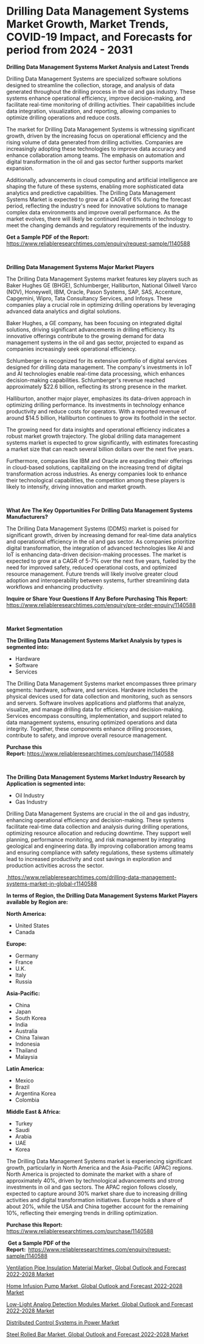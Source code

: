 <p><h1>Drilling Data Management Systems Market Growth, Market Trends, COVID-19 Impact, and Forecasts for period from 2024 - 2031</h1></p><p><strong>Drilling Data Management Systems Market Analysis and Latest Trends</strong></p>
<p><p>Drilling Data Management Systems are specialized software solutions designed to streamline the collection, storage, and analysis of data generated throughout the drilling process in the oil and gas industry. These systems enhance operational efficiency, improve decision-making, and facilitate real-time monitoring of drilling activities. Their capabilities include data integration, visualization, and reporting, allowing companies to optimize drilling operations and reduce costs.</p><p>The market for Drilling Data Management Systems is witnessing significant growth, driven by the increasing focus on operational efficiency and the rising volume of data generated from drilling activities. Companies are increasingly adopting these technologies to improve data accuracy and enhance collaboration among teams. The emphasis on automation and digital transformation in the oil and gas sector further supports market expansion. </p><p>Additionally, advancements in cloud computing and artificial intelligence are shaping the future of these systems, enabling more sophisticated data analytics and predictive capabilities. The Drilling Data Management Systems Market is expected to grow at a CAGR of 6% during the forecast period, reflecting the industry's need for innovative solutions to manage complex data environments and improve overall performance. As the market evolves, there will likely be continued investments in technology to meet the changing demands and regulatory requirements of the industry.</p></p>
<p><strong>Get a Sample PDF of the Report:&nbsp;</strong> <a href="https://www.reliableresearchtimes.com/enquiry/request-sample/1140588?utm_campaign=1266&utm_medium=2&utm_source=Github&utm_content=ia&utm_term=14102024&utm_id=drilling-data-management-systems">https://www.reliableresearchtimes.com/enquiry/request-sample/1140588</a></p>
<p>&nbsp;</p>
<p><strong>Drilling Data Management Systems Major Market Players</strong></p>
<p><p>The Drilling Data Management Systems market features key players such as Baker Hughes GE (BHGE), Schlumberger, Halliburton, National Oilwell Varco (NOV), Honeywell, IBM, Oracle, Pason Systems, SAP, SAS, Accenture, Capgemini, Wipro, Tata Consultancy Services, and Infosys. These companies play a crucial role in optimizing drilling operations by leveraging advanced data analytics and digital solutions.</p><p>Baker Hughes, a GE company, has been focusing on integrated digital solutions, driving significant advancements in drilling efficiency. Its innovative offerings contribute to the growing demand for data management systems in the oil and gas sector, projected to expand as companies increasingly seek operational efficiency.</p><p>Schlumberger is recognized for its extensive portfolio of digital services designed for drilling data management. The company's investments in IoT and AI technologies enable real-time data processing, which enhances decision-making capabilities. Schlumberger's revenue reached approximately $22.6 billion, reflecting its strong presence in the market.</p><p>Halliburton, another major player, emphasizes its data-driven approach in optimizing drilling performance. Its investments in technology enhance productivity and reduce costs for operators. With a reported revenue of around $14.5 billion, Halliburton continues to grow its foothold in the sector.</p><p>The growing need for data insights and operational efficiency indicates a robust market growth trajectory. The global drilling data management systems market is expected to grow significantly, with estimates forecasting a market size that can reach several billion dollars over the next five years.</p><p>Furthermore, companies like IBM and Oracle are expanding their offerings in cloud-based solutions, capitalizing on the increasing trend of digital transformation across industries. As energy companies look to enhance their technological capabilities, the competition among these players is likely to intensify, driving innovation and market growth.</p></p>
<p>&nbsp;</p>
<p><strong>What Are The Key Opportunities For Drilling Data Management Systems Manufacturers?</strong></p>
<p><p>The Drilling Data Management Systems (DDMS) market is poised for significant growth, driven by increasing demand for real-time data analytics and operational efficiency in the oil and gas sector. As companies prioritize digital transformation, the integration of advanced technologies like AI and IoT is enhancing data-driven decision-making processes. The market is expected to grow at a CAGR of 5-7% over the next five years, fueled by the need for improved safety, reduced operational costs, and optimized resource management. Future trends will likely involve greater cloud adoption and interoperability between systems, further streamlining data workflows and enhancing productivity.</p></p>
<p><strong>Inquire or Share Your Questions If Any Before Purchasing This Report:</strong> <a href="https://www.reliableresearchtimes.com/enquiry/pre-order-enquiry/1140588?utm_campaign=1266&utm_medium=2&utm_source=Github&utm_content=ia&utm_term=14102024&utm_id=drilling-data-management-systems">https://www.reliableresearchtimes.com/enquiry/pre-order-enquiry/1140588</a></p>
<p>&nbsp;</p>
<p><strong>Market Segmentation</strong></p>
<p><strong>The Drilling Data Management Systems Market Analysis by types is segmented into:</strong></p>
<p><ul><li>Hardware</li><li>Software</li><li>Services</li></ul></p>
<p><p>The Drilling Data Management Systems market encompasses three primary segments: hardware, software, and services. Hardware includes the physical devices used for data collection and monitoring, such as sensors and servers. Software involves applications and platforms that analyze, visualize, and manage drilling data for efficiency and decision-making. Services encompass consulting, implementation, and support related to data management systems, ensuring optimized operations and data integrity. Together, these components enhance drilling processes, contribute to safety, and improve overall resource management.</p></p>
<p><strong>Purchase this Report:&nbsp;</strong><a href="https://www.reliableresearchtimes.com/purchase/1140588?utm_campaign=1266&utm_medium=2&utm_source=Github&utm_content=ia&utm_term=14102024&utm_id=drilling-data-management-systems">https://www.reliableresearchtimes.com/purchase/1140588</a></p>
<p>&nbsp;</p>
<p><strong>The Drilling Data Management Systems Market Industry Research by Application is segmented into:</strong></p>
<p><ul><li>Oil Industry</li><li>Gas Industry</li></ul></p>
<p><p>Drilling Data Management Systems are crucial in the oil and gas industry, enhancing operational efficiency and decision-making. These systems facilitate real-time data collection and analysis during drilling operations, optimizing resource allocation and reducing downtime. They support well planning, performance monitoring, and risk management by integrating geological and engineering data. By improving collaboration among teams and ensuring compliance with safety regulations, these systems ultimately lead to increased productivity and cost savings in exploration and production activities across the sector.</p></p>
<p><a href="https://www.reliableresearchtimes.com/drilling-data-management-systems-market-in-global-r1140588?utm_campaign=1266&utm_medium=2&utm_source=Github&utm_content=ia&utm_term=14102024&utm_id=drilling-data-management-systems">&nbsp;https://www.reliableresearchtimes.com/drilling-data-management-systems-market-in-global-r1140588</a></p>
<p><strong>In terms of Region, the Drilling Data Management Systems Market Players available by Region are:</strong></p>
<p>
    <p> <strong> North America: </strong>
        <ul>
            <li>United States</li>
            <li>Canada</li>
        </ul>
        </p> 
    <p> <strong> Europe: </strong>
        <ul>
            <li>Germany</li>
            <li>France</li>
            <li>U.K.</li>
            <li>Italy</li>
            <li>Russia</li>
        </ul>
        </p> 
    <p> <strong> Asia-Pacific: </strong>
        <ul>
            <li>China</li>
            <li>Japan</li>
            <li>South Korea</li>
            <li>India</li>
            <li>Australia</li>
            <li>China Taiwan</li>
            <li>Indonesia</li>
            <li>Thailand</li>
            <li>Malaysia</li>
        </ul>
        </p> 
    <p> <strong> Latin America: </strong>
        <ul>
            <li>Mexico</li>
            <li>Brazil</li>
            <li>Argentina Korea</li>
            <li>Colombia</li>
        </ul>
        </p> 
    <p> <strong> Middle East & Africa: </strong>
        <ul>
            <li>Turkey</li>
            <li>Saudi</li>
            <li>Arabia</li>
            <li>UAE</li>
            <li>Korea</li>
        </ul>
    </p>
    </p>
<p><p>The Drilling Data Management Systems market is experiencing significant growth, particularly in North America and the Asia-Pacific (APAC) regions. North America is projected to dominate the market with a share of approximately 40%, driven by technological advancements and strong investments in oil and gas sectors. The APAC region follows closely, expected to capture around 30% market share due to increasing drilling activities and digital transformation initiatives. Europe holds a share of about 20%, while the USA and China together account for the remaining 10%, reflecting their emerging trends in drilling optimization.</p></p>
<p><strong>Purchase this Report: </strong><a href="https://www.reliableresearchtimes.com/purchase/1140588?utm_campaign=1266&utm_medium=2&utm_source=Github&utm_content=ia&utm_term=14102024&utm_id=drilling-data-management-systems">https://www.reliableresearchtimes.com/purchase/1140588</a></p>
<p>&nbsp;<strong>Get a Sample PDF of the Report:&nbsp;&nbsp;</strong><a href="https://www.reliableresearchtimes.com/enquiry/request-sample/1140588?utm_campaign=1266&utm_medium=2&utm_source=Github&utm_content=ia&utm_term=14102024&utm_id=drilling-data-management-systems">https://www.reliableresearchtimes.com/enquiry/request-sample/1140588</a></p>
<p><strong></strong></p>
<p><p><a href="https://www.linkedin.com/pulse/ventilation-pipe-insulation-material-market-global-outlook-m2x9f?utm_campaign=1266&utm_medium=2&utm_source=Github&utm_content=ia&utm_term=14102024&utm_id=drilling-data-management-systems">Ventilation Pipe Insulation Material Market, Global Outlook and Forecast 2022-2028 Market</a></p><p><a href="https://www.linkedin.com/pulse/navigating-global-home-infusion-pump-market-outlook-forecast-oiwvf?utm_campaign=1266&utm_medium=2&utm_source=Github&utm_content=ia&utm_term=14102024&utm_id=drilling-data-management-systems">Home Infusion Pump Market, Global Outlook and Forecast 2022-2028 Market</a></p><p><a href="https://www.linkedin.com/pulse/low-light-analog-detection-modules-market-global-outlook-forecast-xgoef?utm_campaign=1266&utm_medium=2&utm_source=Github&utm_content=ia&utm_term=14102024&utm_id=drilling-data-management-systems">Low-Light Analog Detection Modules Market, Global Outlook and Forecast 2022-2028 Market</a></p><p><a href="https://github.com/prosalinda88/Market-Research-Report-List-6/blob/main/distributed-control-systems-in-power-market.md?utm_campaign=1266&utm_medium=2&utm_source=Github&utm_content=ia&utm_term=14102024&utm_id=drilling-data-management-systems">Distributed Control Systems in Power Market</a></p><p><a href="https://www.linkedin.com/pulse/steel-rolled-bar-market-global-outlook-forecast-2022-2028-drxbf?utm_campaign=1266&utm_medium=2&utm_source=Github&utm_content=ia&utm_term=14102024&utm_id=drilling-data-management-systems">Steel Rolled Bar Market, Global Outlook and Forecast 2022-2028 Market</a></p></p>